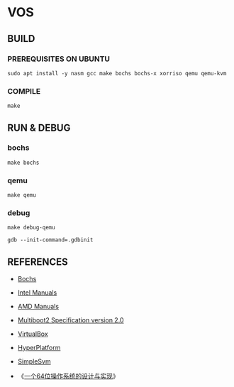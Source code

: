 
# VOS

## BUILD

### PREREQUISITES ON UBUNTU

```shell
sudo apt install -y nasm gcc make bochs bochs-x xorriso qemu qemu-kvm
```

### COMPILE

```shell
make
```

## RUN & DEBUG

### bochs

```shell
make bochs
```

### qemu

```shell
make qemu
``` 

### debug

```shell
make debug-qemu
``` 

```shell
gdb --init-command=.gdbinit
```

## REFERENCES

- [Bochs](http://bochs.sourceforge.net/)

- [Intel Manuals](https://software.intel.com/en-us/articles/intel-sdm)

- [AMD Manuals](https://developer.amd.com/resources/developer-guides-manuals/)

- [Multiboot2 Specification version 2.0](https://www.gnu.org/software/grub/manual/multiboot2/multiboot.html)

- [VirtualBox](https://www.virtualbox.org/)

- [HyperPlatform](https://github.com/tandasat/HyperPlatform)

- [SimpleSvm](https://github.com/tandasat/SimpleSvm)

- 《[一个64位操作系统的设计与实现](https://www.ituring.com.cn/book/2450)》
